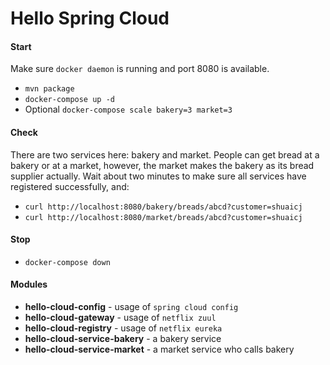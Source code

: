 # Hello Spring Cloud

#### Start
Make sure `docker daemon` is running and port 8080 is available.
- `mvn package`
- `docker-compose up -d`
- Optional `docker-compose scale bakery=3 market=3`

#### Check
There are two services here: bakery and market. People can get bread at a bakery or at a market, however, the market makes the bakery as its bread supplier actually.
Wait about two minutes to make sure all services have registered successfully, and:
- `curl http://localhost:8080/bakery/breads/abcd?customer=shuaicj`
- `curl http://localhost:8080/market/breads/abcd?customer=shuaicj`

#### Stop
- `docker-compose down`

#### Modules
- **hello-cloud-config** - usage of `spring cloud config`
- **hello-cloud-gateway** - usage of `netflix zuul`
- **hello-cloud-registry** - usage of `netflix eureka`
- **hello-cloud-service-bakery** - a bakery service
- **hello-cloud-service-market** - a market service who calls bakery
